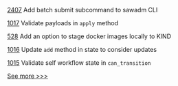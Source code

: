 
[2407](https://github.com/hyperledger/sawtooth-core/pull/2407) Add batch submit subcommand to sawadm CLI

[1017](https://github.com/hyperledger/grid/pull/1017) Validate payloads in `apply` method

[528](https://github.com/hyperledger/fabric-samples/pull/528) Add an option to stage docker images locally to KIND

[1016](https://github.com/hyperledger/grid/pull/1016) Update `add` method in state to consider updates

[1015](https://github.com/hyperledger/grid/pull/1015) Validate self workflow state in `can_transition`


[See more >>>](https://start-here.hyperledger.org/pull-requests)
